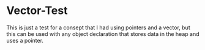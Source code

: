 # Vector-Test

This is just a test for a consept that I had using pointers and a vector, but this can be used with any
object declaration that stores data in the heap and uses a pointer.
